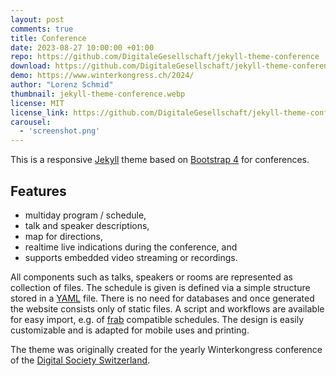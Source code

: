 ```yaml
---
layout: post
comments: true
title: Conference
date: 2023-08-27 10:00:00 +01:00
repo: https://github.com/DigitaleGesellschaft/jekyll-theme-conference
download: https://github.com/DigitaleGesellschaft/jekyll-theme-conference/releases/
demo: https://www.winterkongress.ch/2024/
author: "Lorenz Schmid"
thumbnail: jekyll-theme-conference.webp
license: MIT
license_link: https://github.com/DigitaleGesellschaft/jekyll-theme-conference/blob/main/LICENSE.md
carousel:
  - 'screenshot.png'
---
```


This is a responsive [Jekyll](http://jekyllrb.com) theme based on [Bootstrap 4](http://getbootstrap.com) for conferences.

## Features

* multiday program / schedule,
* talk and speaker descriptions,
* map for directions,
* realtime live indications during the conference, and
* supports embedded video streaming or recordings.

All components such as talks, speakers or rooms are represented as collection of files. The schedule is given is defined via a simple structure stored in a [YAML](https://en.wikipedia.org/wiki/YAML) file. There is no need for databases and once generated the website consists only of static files. A script and workflows are available for easy import, e.g. of [frab](https://github.com/frab/frab/wiki/Manual#introduction) compatible schedules.
The design is easily customizable and is adapted for mobile uses and printing.

The theme was originally created for the yearly Winterkongress conference of the [Digital Society Switzerland](https://digitale-gesellschaft.ch/).
